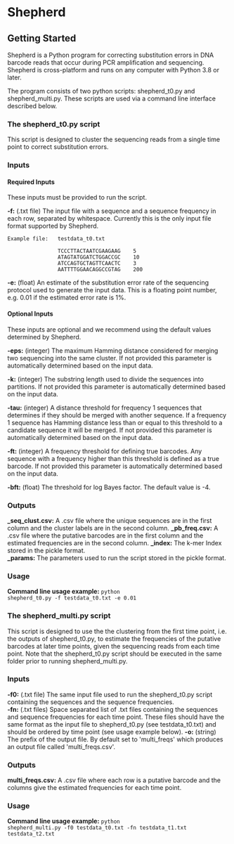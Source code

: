 # Shepherd

## Getting Started

Shepherd is a Python program for correcting substitution errors in DNA barcode reads that occur during PCR amplification and sequencing. Shepherd is cross-platform and runs on any computer with Python 3.8 or later. 

The program consists of two python scripts: shepherd_t0.py and shepherd_multi.py. These scripts are used via a command line interface described below.

### The shepherd_t0.py script

This script is designed to cluster the sequencing reads from a single time point to correct substitution errors. 

### Inputs

#### Required Inputs

These inputs must be provided to run the script.

**-f:** (.txt file) The input file with a sequence and a sequence frequency in each row, separated by whitespace. Currently this is the only input file format supported by Shepherd.

    Example file:   testdata_t0.txt
    
                    TCCCTTACTAATCGAAGAAG	5
                    ATAGTATGGATCTGGACCGC	10	
                    ATCCAGTGCTAGTTCAACTC	3
                    AATTTTGGAACAGGCCGTAG	200
    

**-e:** (float) An estimate of the substitution error rate of the sequencing protocol used to generate the input data. This is a       floating point number, e.g. 0.01 if the estimated error rate is 1%.

#### Optional Inputs

These inputs are optional and we recommend using the default values determined by Shepherd.

**-eps:** (integer) The maximum Hamming distance considered for merging two sequencing into the same cluster. If not provided this parameter is automatically determined based on the input data.

**-k:** (integer) The substring length used to divide the sequences into partitions. If not provided this parameter is automatically determined based on the input data.

**-tau:** (integer) A distance threshold for frequency 1 sequences that determines if they should be merged with another sequence. If a frequency 1 sequence has Hamming distance less than or equal to this threshold to a candidate sequence it will be merged. If not provided this parameter is automatically determined based on the input data.

**-ft:** (integer) A frequency threshold for defining true barcodes. Any sequence with a frequency higher than this threshold is defined as a true barcode. If not provided this parameter is automatically determined based on the input data.

**-bft:** (float) The threshold for log Bayes factor. The default value is -4.

### Outputs

**_seq_clust.csv:** A .csv file where the unique sequences are in the first column and the cluster labels are in the second column.
**_pb_freq.csv:** A .csv file where the putative barcodes are in the first column and the estimated frequencies are in the second column.
**_index:** The k-mer Index stored in the pickle format.                                                                                             
**_params:** The parameters used to run the script stored in the pickle format.

### Usage

**Command line usage example:** <code>python shepherd_t0.py -f testdata_t0.txt -e 0.01</code>

### The shepherd_multi.py script

This script is designed to use the the clustering from the first time point, i.e. the outputs of shepherd_t0.py, to estimate the frequencies of the putative barcodes at later time points, given the sequencing reads from each time point. Note that the shepherd_t0.py script should be executed in the same folder prior to running shepherd_multi.py. 

### Inputs

**-f0:** (.txt file) The same input file used to run the shepherd_t0.py script containing the sequences and the sequence frequencies.                                             
**-fn:** (.txt files) Space separated list of .txt files containing the sequences and sequence frequencies for each time point. These files should have the same format as the input file to shepherd_t0.py (see testdata_t0.txt) and should be ordered by time point (see usage example below).
**-o:** (string) The prefix of the output file. By default set to 'multi_freqs' which produces an output file called 'multi_freqs.csv'.

### Outputs

**multi_freqs.csv:** A .csv file where each row is a putative barcode and the columns give the estimated frequencies for each time point.

### Usage

**Command line usage example:** 
<code>python shepherd_multi.py -f0 testdata_t0.txt -fn testdata_t1.txt testdata_t2.txt</code>
